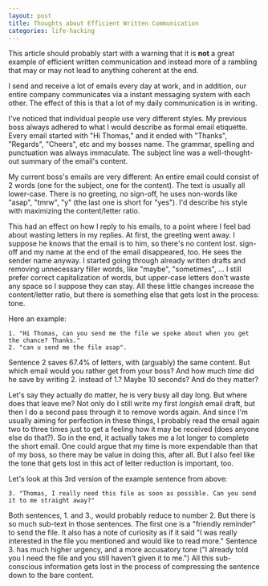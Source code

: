 ```yaml
---
layout: post
title: Thoughts about Efficient Written Communication
categories: life-hacking
---
```

This article should probably start with a warning that it is **not** a great example of efficient written communication and instead more of a rambling that may or may not lead to anything coherent at the end.

I send and receive a lot of emails every day at work, and in addition, our entire company communicates via a instant messaging system with each other. The effect of this is that a lot of my daily communication is in writing.

I've noticed that individual people use very different styles. My previous boss always adhered to what I would describe as formal email etiquette. Every email started with "Hi Thomas," and it ended with "Thanks", "Regards", "Cheers", etc and my bosses name. The grammar, spelling and punctuation was always immaculate. The subject line was a well-thought-out summary of the email's content.

My current boss's emails are very different: An entire email could consist of 2 words (one for the subject, one for the content). The text is usually all lower-case. There is no greeting, no sign-off, he uses non-words like "asap", "tmrw", "y" (the last one is short for "yes"). I'd describe his style with maximizing the content/letter ratio.

This had an effect on how I reply to his emails, to a point where I feel bad about wasting letters in my replies. At first, the greeting went away. I suppose he knows that the email is to him, so there's no content lost. sign-off and my name at the end of the email disappeared, too. He sees the sender name anyway. I started going through already written drafts and removing unnecessary filler words, like "maybe", "sometimes", ... I still prefer correct capitalization of words, but upper-case letters don't waste any space so I suppose they can stay. All these little changes increase the content/letter ratio, but there is something else that gets lost in the process: tone. 

Here an example:

    1. "Hi Thomas, can you send me the file we spoke about when you get the chance? Thanks."
    2. "can u send me the file asap".

Sentence 2 saves 67.4% of letters, with (arguably) the same content. But which email would you rather get from your boss? And how much _time_ did he save by writing 2. instead of 1.? Maybe 10 seconds? And do they matter?

Let's say they actually do matter, he is very busy all day long. But where does that leave me? Not only do I still write my first _longish_ email draft, but then I do a second pass through it to remove words again. And since I'm usually aiming for perfection in these things, I probably read the email again two to three times just to get a feeling how it may be received (does anyone else do that?). So in the end, it actually takes me a lot longer to complete the short email. One could argue that my time is more expendable than that of my boss, so there may be value in doing this, after all. But I also feel like the tone that gets lost in this act of letter reduction is important, too. 

Let's look at this 3rd version of the example sentence from above: 

    3. "Thomas, I really need this file as soon as possible. Can you send it to me straight away?"

Both sentences, 1. and 3., would probably reduce to number 2. But there is so much sub-text in those sentences. The first one is a "friendly reminder" to send the file. It also has a note of curiosity as if it said "I was really interested in the file you mentioned and would like to read more." Sentence 3. has much higher urgency, and a more accusatory tone ("I already told you I need the file and you still haven't given it to me.") All this sub-conscious information gets lost in the process of compressing the sentence down to the bare content.



